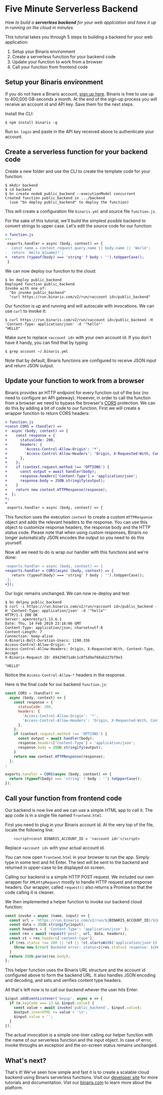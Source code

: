 # Five Minute Serverless Backend
*How to build a **serverless backend** for your web applciation and have it up in running on the cloud in minutes.*

This tutorial takes you through 5 steps to building a backend for your web application:
1. Setup your Binaris environment
1. Create a serverless function for your backend code
1. Update your function to work from a browser
1. Call your function from frontend code

## Setup your Binaris environment

If you do not have a Binaris account, [sign up here](https://binaris.com/signup?t=8CDa37). Binaris is free to use up to 400,000 GB-seconds a month. At the end of the sign-up process you will receive an account id and API key. Save them for the next steps.

Install the CLI:

```
$ npm install binaris -g
```

Run `bn login` and paste in the API key received above to authenticate your account.

## Create a serverless function for your backend code

Create a new folder and use the CLI to create the template code for your function:

```
$ mkdir backend
$ cd backend
$ bn create node8 public_backend --executionModel concurrent
Created function public_backend in .../backend
  (use "bn deploy public_backend" to deploy the function)
  ```

This will create a configuration file `binaris.yml` and source file `function.js`.

For the sake of this tutorial, we'll build the simplest posible backend to convert strings to upper case. Let's edit the source code for our function:

```diff
> function.js
---
 exports.handler = async (body, context) => {
-  const name = context.request.query.name || body.name || 'World';
-  return `Hello ${name}!`;
+  return (typeof(body) === 'string' ? body : '').toUpperCase();
 }
```

We can now deploy our function to the cloud:

```
$ bn deploy public_backend
Deployed function public_backend
Invoke with one of:
  "bn invoke public_backend"
  "curl https://run.binaris.com/v2/run/<account id>/public_backend"
```

Our function is up and running and will autoscale with invocations. We can use `curl` to invoke it:

```
$ curl https://run.binaris.com/v2/run/<account id>/public_backend -H 'Content-Type: application/json' -d '"hello"'
"HELLO"
```

Make sure to replace `<account id>` with your own account id. If you don't have it handy, you can find that by typing

```
$ grep account ~/.binaris.yml
```

Note that by default, Binaris functions are configured to receive JSON input and return JSON output.

## Update your function to work from a browser

Binaris provides an HTTP endpoint for every function out of the box (no need to configure an API gateway). However, in order to call the function from a browser we need to bypass the browser's [CORS](https://en.wikipedia.org/wiki/Cross-origin_resource_sharing) protection. We can do this by adding a bit of code to our function. First we will create a wrapper function to return CORS headers:

```diff
> function.js
+const CORS = (handler) =>
+  async (body, context) => {
+    const response = {
+      statusCode: 200,
+      headers: {
+        'Access-Control-Allow-Origin': '*',
+        'Access-Control-Allow-Headers': 'Origin, X-Requested-With, Content-Type, Accept',
+      },
+    };
+    if (context.request.method !== 'OPTIONS') {
+      const output = await handler(body);
+      response.headers['Content-Type'] = 'application/json';
+      response.body = JSON.stringify(output);
+    }
+    return new context.HTTPResponse(response);
+  };
+;
+
 exports.handler = async (body, context) => {
```

This function uses the execution `context` to create a custom `HTTPResponse` object and adds the relevant headers to the response. You can use this object to customize response headers, the response body and the HTTP status code. Please note that when using custom responses, Binaris no longer automatically JSON encodes the output so you need to do this yourself.

Now all we need to do is wrap our handler with this functions and we're done:

```diff
-exports.handler = async (body, context) => {
+exports.handler = CORS(async (body, context) => {
   return (typeof(body) === 'string' ? body : '').toUpperCase();
-};
+});
```

Our logic remains unchanged. We can now re-deploy and test:

```
$ bn delpoy public_backend
$ curl -i https://run.binaris.com/v2/run/<account id>/public_backend -H 'Content-Type: application/json' -d '"hello"'
HTTP/1.1 200 OK
Server: openresty/1.13.6.1
Date: Thu, 14 Feb 2019 23:16:06 GMT
Content-Type: application/json; charset=utf-8
Content-Length: 7
Connection: keep-alive
X-Binaris-Bolt-Duration-Usecs: 1190.336
Access-Control-Allow-Origin: *
Access-Control-Allow-Headers: Origin, X-Requested-With, Content-Type, Accept
X-Binaris-Request-ID: 89429871a0c1c8f5d9af68ab227bf9e3

"HELLO"
```

Notice the ``Access-Control-Allow-*`` headers in the response.

Here is the final code for our backend `function.js`:

```javascript
const CORS = (handler) =>
  async (body, context) => {
    const response = {
      statusCode: 200,
      headers: {
        'Access-Control-Allow-Origin': '*',
        'Access-Control-Allow-Headers': 'Origin, X-Requested-With, Content-Type, Accept',
      },
    };
    if (context.request.method !== 'OPTIONS') {
      const output = await handler(body);
      response.headers['Content-Type'] = 'application/json';
      response.body = JSON.stringify(output);
    }
    return new context.HTTPResponse(response);
  };
;

exports.handler = CORS(async (body, context) => {
  return (typeof(body) === 'string' ? body : '').toUpperCase();
});
```

## Call your function from frontend code

Our backend is now live and we can use a simple HTML app to call it. The app code is in a single file named `frontend.html`.

First you need to plug in your Binaris account id. At the very top of the file, locate the following line:

```htmlmixed
    <script>const BINARIS_ACCOUNT_ID = '<account id>'</script>
```

Replace `<account id>` with your actual account id.

You can now open `frontend.html` in your browser to run the app. Simply type in some text and hit Enter. The text will be sent to the backend and returned in upper-case to be displayed on screen.

Calling our backend is a simple HTTP POST request. We included our own wrapper for `XMLHttpRequest` mostly to handle HTTP request and response headers. Our wrapper, called `request()` also returns a Promise so that the code calling it is cleaner.

We then implemented a helper function to invoke our backend cloud function:

```javascript
const invoke = async (name, input) => {
  const url = `https://run.binaris.com/v2/run/${BINARIS_ACCOUNT_ID}/${name}`;
  const data = JSON.stringify(input);
  const headers = { 'Content-Type': 'application/json' };
  const res = await request('post', url, data, headers);
  const ct = res.headers['content-type'];
  if (res.status !== 200 || !ct || !ct.startsWith('application/json')) {
    throw new Error(`Backend error: status=${res.status} response: ${res.body}`);
  }
  return JSON.parse(res.body);
};
```

This helper function uses the Binaris URL structure and the account id configured above to form the backend URL. It also handles JSON encoding and decoding, and sets and verifies content type headers.

All that's left now is to call our backend whever the user hits Enter:

```javascript
$input.addEventListener('keyup', async e => {
  if (e.keyCode === 13 && $input.value) {
    const value = await invoke('public_backend', $input.value);
    $output.innerHTML += value + '\n';
    $input.value = '';
  }
});
```

The actual invocation is a simple one-liner calling our helper function with the name of our serverless function and the input object. In case of error, invoke throughs an exception and the on-screen status remains unchanged.

## What's next?

That's it! We've seen how simple and fast it is to create a scalable cloud backend using Binaris serverless functions. Visit our [developer site](https://dev.binaris.com/) for more tutorials and documentation. Vist our [binaris.com](https://www.binaris.com/) to learn more about the platform.

